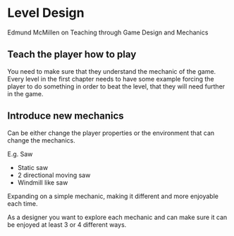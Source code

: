 # Level Design
Edmund McMillen on Teaching through Game Design and Mechanics

## Teach the player how to play
You need to make sure that they understand the mechanic of the game.
Every level in the first chapter needs to have some example forcing the player to do something in order to beat the level, that they will need further in the game.

## Introduce new mechanics
Can be either change the player properties or the environment that can change the mechanics.

E.g.
Saw
- Static saw
- 2 directional moving saw
- Windmill like saw

Expanding on a simple mechanic, making it different and more enjoyable each time.

As a designer you want to explore each mechanic and can make sure it can be enjoyed at least 3 or 4 different ways.
